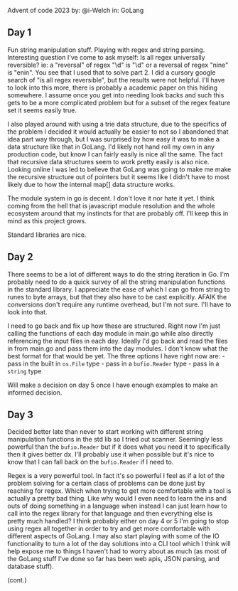Advent of code 2023
by: @i-Welch
in: GoLang

## Day 1

Fun string manipulation stuff. Playing with regex and string parsing.
Interesting question I've come to ask myself: Is all regex universally reversible? ie: a "reversal" of regex "\d" is "\d" or a reversal of regex "nine" is "enin". You see that I used that to solve part 2. I did a cursory google search of "is all regex reversible", but the results were not helpful. I'll have to look into this more, there is probably a academic paper on this hiding somewhere. I assume once you get into needing look backs and such this gets to be a more complicated problem but for a subset of the regex feature set it seems easily true.

I also played around with using a trie data structure, due to the specifics of the problem I decided it would actually be easier to not so I abandoned that idea part way through, but I was surprised by how easy it was to make a data structure like that in GoLang. I'd likely not hand roll my own in any production code, but know I can fairly easily is nice all the same. The fact that recursive data structures seem to work pretty easily is also nice. Looking online I was led to believe that GoLang was going to make me make the recursive structure out of pointers but it seems like I didn't have to most likely due to how the internal map[] data structure works.

The module system in go is decent. I don't love it nor hate it yet. I think coming from the hell that is javascript module resolution and the whole ecosystem around that my instincts for that are probably off. I'll keep this in mind as this project grows.

Standard libraries are nice.

## Day 2

There seems to be a lot of different ways to do the string iteration in Go. I'm probably need to do a quick survey of all the string manipulation functions in the standard library. I appreciate the ease of which I can go from string to runes to byte arrays, but that they also have to be cast explicitly. AFAIK the conversions don't require any runtime overhead, but I'm not sure. I'll have to look into that.

I need to go back and fix up how these are structured. Right now I'm just calling the functions of each day module in main.go while also directly referencing the input files in each day. Ideally I'd go back and read the files in from main.go and pass them into the day modules. I don't know what the best format for that would be yet. The three options I have right now are: - pass in the built in `os.File` type - pass in a `bufio.Reader` type - pass in a `string` type

Will make a decision on day 5 once I have enough examples to make an informed decision.

## Day 3

Decided better late than never to start working with different string manipulation functions in the std lib so I tried out scanner. Seemingly less powerful than the `bufio.Reader` but if it does what you need it to specifically then it gives better dx. I'll probably use it when possible but it's nice to know that I can fall back on the `bufio.Reader` if I need to.

Regex is a very powerful tool. In fact it's so powerful I feel as if a lot of the problem solving for a certain class of problems can be done just by reaching for regex. Which when trying to get more comfortable with a tool is actually a pretty bad thing. Like why would I even need to learn the ins and outs of doing something in a language when instead I can just learn how to call into the regex library for that language and then everything else is pretty much handled? I think probably either on day 4 or 5 I'm going to stop using regex all together in order to try and get more comfortable with different aspects of GoLang. I may also start playing with some of the IO functionality to turn a lot of the day solutions into a CLI tool which I think will help expose me to things I haven't had to worry about as much (as most of the GoLang stuff I've done so far has been web apis, JSON parsing, and database stuff).

(cont.)

